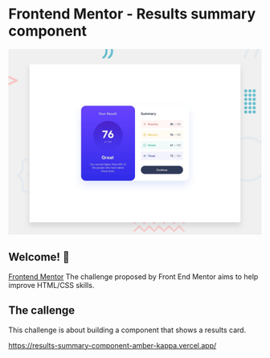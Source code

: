 # Frontend Mentor - Results summary component

![Design preview for the Results summary component coding challenge](./design/desktop-preview.jpg)

## Welcome! 👋

[Frontend Mentor](https://www.frontendmentor.io) The challenge proposed by Front End Mentor aims to help improve HTML/CSS skills.


## The callenge

This challenge is about building a component that shows a results card.

https://results-summary-component-amber-kappa.vercel.app/
